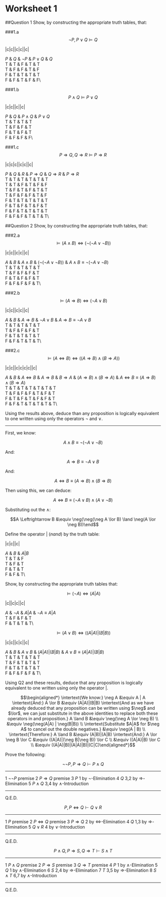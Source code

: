 Worksheet 1
===========

##Question 1
Show, by constructing the appropriate truth tables, that:

###1.a
$$\neg P,P \lor Q \models Q$$

|c|c||c|c||c|

$P$ & $Q$ & $\neg P$ & $P \lor Q$ & $Q$\
T & T & F & T & T\
T & F & F & T & F\
F & T & T & T & T\
F & F & T & F & F\


###1.b
$$P \land Q \models P \lor Q$$

|c|c||c||c|

$P$ & $Q$ & $P \land Q$ & $P \lor Q$\
T & T & T & T\
T & F & F & T\
F & T & F & T\
F & F & F & F\


###1.c
$$P \Rightarrow Q, Q \Rightarrow R \models P \Rightarrow R$$

|c|c|c||c|c||c|

$P$ & $Q$ & $R$ & $P \Rightarrow Q$ & $Q \Rightarrow R$ &
$P \Rightarrow R$\
T & T & T & T & T & T\
T & T & F & T & F & F\
T & F & T & F & T & T\
T & F & F & F & T & F\
F & T & T & T & T & T\
F & T & F & T & F & T\
F & F & T & T & T & T\
F & F & F & T & T & T\


##Question 2
Show, by constructing the appropriate truth tables, that:

###2.a
$$\models (A \land B) \Leftrightarrow (\neg(\neg A \lor \neg B))$$

|c|c||c|c||c|

$A$ & $B$ & $A \land B$ & $(\neg(\neg A \lor \neg B))$ &
$A \land B \equiv \neg(\neg A \lor \neg B)$\
T & T & T & T & T\
T & F & F & F & T\
F & T & F & F & T\
F & F & F & F & T\


###2.b
$$\models (A \Rightarrow B) \Leftrightarrow (\neg A \lor B)$$

|c|c||c|c||c|

$A$ & $B$ & $A \Rightarrow B$ & $\neg A \lor B$ &
$A \Rightarrow B \equiv \neg A \lor B$\
T & T & T & T & T\
T & F & F & F & T\
F & T & T & T & T\
F & F & T & T & T\


###2.c
$$\models (A \Leftrightarrow B) \Leftrightarrow ((A \Rightarrow B) \land (B \Rightarrow A))$$

|c|c||c|c|c|c||c|

$A$ & $B$ & $A \Leftrightarrow B$ & $A \Rightarrow B$ &
$B \Rightarrow A$ & $(A \Rightarrow B) \land (B \Rightarrow A)$ &
$A \Leftrightarrow B \equiv (A \Rightarrow B) \land (B \Rightarrow A)$\
T & T & T & T & T & T & T\
T & F & F & F & T & F & T\
F & T & F & T & F & F & T\
F & F & T & T & T & T & T\

Using the results above, deduce than any proposition is logically
equivalent to one written using only the operators $\neg$ and $\lor$.

---

First, we know:

$$A \land B \equiv \neg(\neg A \lor \neg B)$$

And:

$$A \Rightarrow B \equiv \neg A \lor B$$

And:

$$A \Leftrightarrow B \equiv (A \Rightarrow B) \land (B \Rightarrow B)$$

Then using this, we can deduce:

$$A \Leftrightarrow B \equiv (\neg A \lor B) \land (A \lor \neg B)$$

Substituting out the $\land$:

$$A \Leftrightarrow B &\equiv \neg(\neg(\neg A \lor B) \land \neg(A \lor \neg B))\end$$

Define the operator $|$ (*nand*) by the truth table:

|c|c||c|

$A$ & $B$ & $A|B$\
T & T & F\
T & F & T\
F & T & T\
F & F & T\

Show, by constructing the appropriate truth tables that:

$$\models (\neg A) \Leftrightarrow (A | A)$$

|c||c|c||c|

$A$ & $\neg A$ & $A | A$ & $\neg A \equiv A|A$\
T & F & F & T\
F & T & T & T\

$$\models (A \lor B) \Leftrightarrow ((A|A)|(B|B))$$

|c|c||c|c||c|

$A$ & $B$ & $A \lor B$ & $(A|A)|(B|B)$ & $A \lor B \equiv (A|A)|(B|B)$\
T & T & T & T & T\
T & F & T & T & T\
F & T & T & T & T\
F & F & F & F & T\

Using Q2 and these results, deduce that any proposition is logically
equivalent to one written using only the operator $|$.

$$\begin{aligned*}
\intertext{We know:}
\neg A &\equiv A | A
\intertext{And:}
A \lor B &\equiv (A|A)|(B|B)
\intertext{And as we have already deduced that any proposition can be written using $\neg$ and $\lor$, we can just substitute in the above identities to replace both these operators in and proposition.}
A \land B &\equiv \neg(\neg A \lor \neg B) \\
&\equiv \neg(\neg(A|A) | \neg(B|B)) \\
\intertext{Substitute $A|A$ for $\neg A$ to cancel out the double negatives.}
&\equiv \neg(A | B) \\
\intertext{Therefore:}
A \land B &\equiv (A|B)|(A|B)
\intertext{And:}
A \lor \neg B \lor C &\equiv ((A|A)|(\neg B|\neg B)) \lor C \\
&\equiv ((A|A)|B) \lor C \\
&\equiv ((A|A)|B)|(A|A)|B)|(C|C)\end{aligned*}$$

Prove the following:

$$\neg \neg P, P\Rightarrow Q \vdash P \land Q$$

  --- ------------------- ----------------------------------
  1   $\neg\neg P$        premise
  2   $P \Rightarrow Q$   premise
  3   $P$                 1 by $\neg$-Elimination
  4   $Q$                 3,2 by $\Rightarrow$-Elimination
  5   $P \land Q$         3,4 by $\land$-Introduction
  --- ------------------- ----------------------------------

Q.E.D.

$$P, P \Leftrightarrow Q \vdash Q \lor R$$

  --- ----------------------- ------------------------------------
  1   $P$                     premise
  2   $P \Leftrightarrow Q$   premise
  3   $P \Rightarrow Q$       2 by $\Leftrightarrow$-Elimination
  4   $Q$                     1,3 by $\Rightarrow$-Elimination
  5   $Q \lor R$              4 by $\lor$-Introduction
  --- ----------------------- ------------------------------------

Q.E.D.

$$P \land Q, P \Rightarrow S, Q \Rightarrow T \vdash S \land T$$

  --- ------------------- ----------------------------------
  1   $P \land Q$         premise
  2   $P \Rightarrow S$   premise
  3   $Q \Rightarrow T$   premise
  4   $P$                 1 by $\land$-Elimination
  5   $Q$                 1 by $\land$-Elimination
  6   $S$                 2,4 by $\Rightarrow$-Elimination
  7   $T$                 3,5 by $\Rightarrow$-Elimination
  8   $S \land T$         6,7 by $\land$-Introduction
  --- ------------------- ----------------------------------

Q.E.D.
